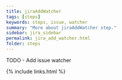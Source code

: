 ```yaml
---
title: jiraAddWatcher
tags: [steps]
keywords: steps, issue, watcher
summary: "More about jiraAddWatcher step."
sidebar: jira_sidebar
permalink: jira_add_watcher.html
folder: steps
---
```


TODO - Add issue watcher

{% include links.html %}

